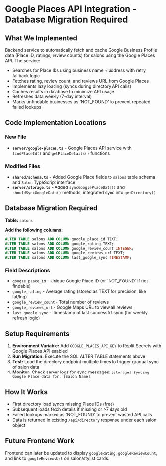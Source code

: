 # Google Places API Integration - Database Migration Required

## What We Implemented

Backend service to automatically fetch and cache Google Business Profile data (Place ID, ratings, review counts) for salons using the Google Places API. The service:

- Searches for Place IDs using business name + address with retry fallback logic
- Fetches rating, review count, and reviews URL from Google Places
- Implements lazy loading (syncs during directory API calls)
- Caches results in database to minimize API usage
- Refreshes data weekly (7-day interval)
- Marks unfindable businesses as 'NOT_FOUND' to prevent repeated failed lookups

## Code Implementation Locations

### New File
- **`server/google-places.ts`** - Google Places API service with `findPlaceId()` and `getPlaceDetails()` functions

### Modified Files
- **`shared/schema.ts`** - Added Google Place fields to `salons` table schema and `Salon` TypeScript interface
- **`server/storage.ts`** - Added `syncGooglePlaceData()` and `shouldSyncGoogleData()` methods, integrated sync into `getDirectory()`

## Database Migration Required

**Table:** `salons`

**Add the following columns:**

```sql
ALTER TABLE salons ADD COLUMN google_place_id TEXT;
ALTER TABLE salons ADD COLUMN google_rating TEXT;
ALTER TABLE salons ADD COLUMN google_review_count INTEGER;
ALTER TABLE salons ADD COLUMN google_reviews_url TEXT;
ALTER TABLE salons ADD COLUMN last_google_sync TIMESTAMP;
```

### Field Descriptions
- `google_place_id` - Unique Google Place ID (or 'NOT_FOUND' if not findable)
- `google_rating` - Average rating (stored as TEXT for precision, like lat/lng)
- `google_review_count` - Total number of reviews
- `google_reviews_url` - Google Maps URL to view all reviews
- `last_google_sync` - Timestamp of last successful sync (for weekly refresh logic)

## Setup Requirements

1. **Environment Variable:** Add `GOOGLE_PLACES_API_KEY` to Replit Secrets with Google Places API enabled
2. **Run Migration:** Execute the SQL ALTER TABLE statements above
3. **Test:** Load the directory endpoint multiple times to trigger gradual sync of salon data
4. **Monitor:** Check server logs for sync messages: `[storage] Syncing Google Place data for: [Salon Name]`

## How It Works

- First directory load syncs missing Place IDs (free)
- Subsequent loads fetch details if missing or >7 days old
- Failed lookups marked as 'NOT_FOUND' to prevent wasted API calls
- Data is returned in existing `/api/directory` response under each salon object

## Future Frontend Work

Frontend can later be updated to display `googleRating`, `googleReviewCount`, and link to `googleReviewsUrl` on salon/stylist cards.

